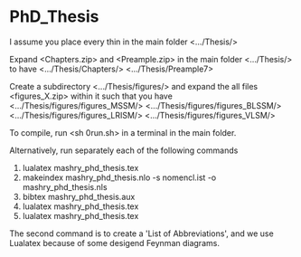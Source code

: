 # PhD_Thesis
I assume you place every thin in the main folder <.../Thesis/>

Expand <Chapters.zip> and <Preample.zip> in the main folder <.../Thesis/> to have 
<.../Thesis/Chapters/> <.../Thesis/Preample7>

Create a subdirectory <.../Thesis/figures/> and expand the all files <figures_X.zip> within it such that you have
<.../Thesis/figures/figures_MSSM/> <.../Thesis/figures/figures_BLSSM/> <.../Thesis/figures/figures_LRISM/> <.../Thesis/figures/figures_VLSM/>

To compile, run <sh 0run.sh> in a terminal in the main folder.

Alternatively, run separately each of the following commands
1. lualatex  mashry_phd_thesis.tex
2. makeindex mashry_phd_thesis.nlo -s nomencl.ist -o mashry_phd_thesis.nls
3. bibtex mashry_phd_thesis.aux
4. lualatex  mashry_phd_thesis.tex
5. lualatex  mashry_phd_thesis.tex

The second command is to create a 'List of Abbreviations', and we use Lualatex because of some desigend Feynman diagrams.

